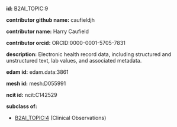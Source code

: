 **id:** B2AI_TOPIC:9

**contributor github name:** caufieldjh

**contributor name:** Harry Caufield

**contributor orcid:** ORCID:0000-0001-5705-7831

**description:** Electronic health record data, including structured and unstructured text, lab values, and associated metadata.

**edam id:** edam.data:3861

**mesh id:** mesh:D055991

**ncit id:** ncit:C142529

**subclass of:**

- [B2AI_TOPIC:4](../topics/ClinicalObservations.markdown) (Clinical Observations)

